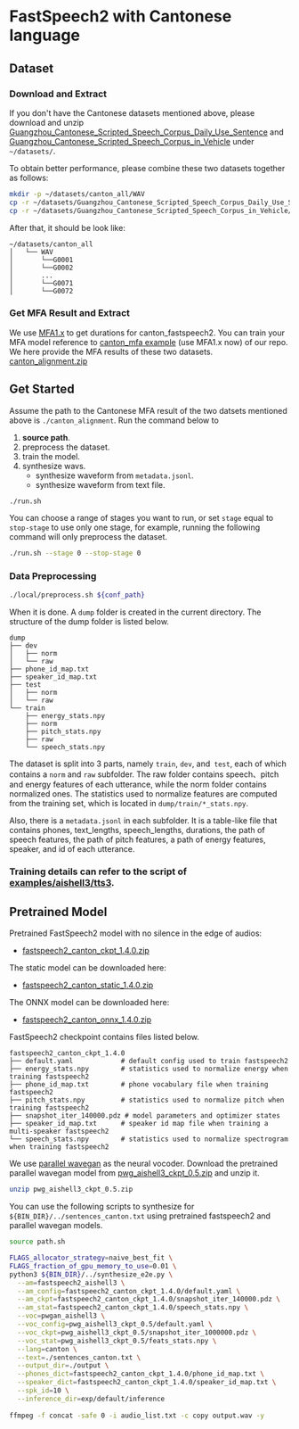 # FastSpeech2 with Cantonese language

## Dataset
### Download and Extract
If you don't have the Cantonese datasets mentioned above, please download and unzip  [Guangzhou_Cantonese_Scripted_Speech_Corpus_Daily_Use_Sentence](https://magichub.com/datasets/guangzhou-cantonese-scripted-speech-corpus-daily-use-sentence/) and [Guangzhou_Cantonese_Scripted_Speech_Corpus_in_Vehicle](https://magichub.com/datasets/guangzhou-cantonese-scripted-speech-corpus-in-the-vehicle/) under `~/datasets/`.

To obtain better performance, please combine these two datasets together as follows:

```bash
mkdir -p ~/datasets/canton_all/WAV
cp -r ~/datasets/Guangzhou_Cantonese_Scripted_Speech_Corpus_Daily_Use_Sentence/WAV/* ~/datasets/canton_all/WAV
cp -r ~/datasets/Guangzhou_Cantonese_Scripted_Speech_Corpus_in_Vehicle/WAV/* ~/datasets/canton_all/WAV
```

After that, it should be look like:
```
~/datasets/canton_all
│   └── WAV
│       └──G0001
│       └──G0002
│       ...
│       └──G0071
│       └──G0072
```


### Get MFA Result and Extract
We use [MFA1.x](https://github.com/MontrealCorpusTools/Montreal-Forced-Aligner) to get durations for canton_fastspeech2.
You can train your MFA model reference to [canton_mfa example](https://github.com/PaddlePaddle/PaddleSpeech/tree/develop/examples/other/mfa) (use MFA1.x now) of our repo.
We here provide the MFA results of these two datasets. [canton_alignment.zip](https://paddlespeech.bj.bcebos.com/MFA/Canton/canton_alignment.zip)

## Get Started
Assume the path to the Cantonese MFA result of the two datsets mentioned above is `./canton_alignment`.
Run the command below to
1. **source path**.
2. preprocess the dataset.
3. train the model.
4. synthesize wavs.
    - synthesize waveform from `metadata.jsonl`.
    - synthesize waveform from text file.
```bash
./run.sh
```
You can choose a range of stages you want to run, or set `stage` equal to `stop-stage` to use only one stage, for example, running the following command will only preprocess the dataset.
```bash
./run.sh --stage 0 --stop-stage 0
```

### Data Preprocessing
```bash
./local/preprocess.sh ${conf_path}
```
When it is done. A `dump` folder is created in the current directory. The structure of the dump folder is listed below.
```text
dump
├── dev
│   ├── norm
│   └── raw
├── phone_id_map.txt
├── speaker_id_map.txt
├── test
│   ├── norm
│   └── raw
└── train
    ├── energy_stats.npy
    ├── norm
    ├── pitch_stats.npy
    ├── raw
    └── speech_stats.npy
```
The dataset is split into 3 parts, namely `train`, `dev`, and` test`, each of which contains a `norm` and `raw` subfolder. The raw folder contains speech、pitch and energy features of each utterance, while the norm folder contains normalized ones. The statistics used to normalize features are computed from the training set, which is located in `dump/train/*_stats.npy`.

Also, there is a `metadata.jsonl` in each subfolder. It is a table-like file that contains phones, text_lengths, speech_lengths, durations, the path of speech features, the path of pitch features, a path of energy features, speaker, and id of each utterance.

### Training details can refer to the script of [examples/aishell3/tts3](../../aishell3/tts3).

## Pretrained Model
Pretrained FastSpeech2 model with no silence in the edge of audios:
- [fastspeech2_canton_ckpt_1.4.0.zip](https://paddlespeech.bj.bcebos.com/Parakeet/released_models/fastspeech2/fastspeech2_canton_ckpt_1.4.0.zip)

The static model can be downloaded here:
- [fastspeech2_canton_static_1.4.0.zip](https://paddlespeech.bj.bcebos.com/Parakeet/released_models/fastspeech2/fastspeech2_canton_static_1.4.0.zip)

The ONNX model can be downloaded here:  
- [fastspeech2_canton_onnx_1.4.0.zip](https://paddlespeech.bj.bcebos.com/Parakeet/released_models/fastspeech2/fastspeech2_canton_onnx_1.4.0.zip)

FastSpeech2 checkpoint contains files listed below.

```text
fastspeech2_canton_ckpt_1.4.0
├── default.yaml            # default config used to train fastspeech2
├── energy_stats.npy        # statistics used to normalize energy when training fastspeech2
├── phone_id_map.txt        # phone vocabulary file when training fastspeech2
├── pitch_stats.npy         # statistics used to normalize pitch when training fastspeech2
├── snapshot_iter_140000.pdz # model parameters and optimizer states
├── speaker_id_map.txt      # speaker id map file when training a multi-speaker fastspeech2
└── speech_stats.npy        # statistics used to normalize spectrogram when training fastspeech2
```
We use [parallel wavegan](https://github.com/PaddlePaddle/PaddleSpeech/tree/develop/examples/aishell3/voc1) as the neural vocoder.
Download the pretrained parallel wavegan model from [pwg_aishell3_ckpt_0.5.zip](https://paddlespeech.bj.bcebos.com/Parakeet/released_models/pwgan/pwg_aishell3_ckpt_0.5.zip) and unzip it.
```bash
unzip pwg_aishell3_ckpt_0.5.zip
```

You can use the following scripts to synthesize for `${BIN_DIR}/../sentences_canton.txt` using pretrained fastspeech2 and parallel wavegan models.
```bash
source path.sh

FLAGS_allocator_strategy=naive_best_fit \
FLAGS_fraction_of_gpu_memory_to_use=0.01 \
python3 ${BIN_DIR}/../synthesize_e2e.py \
  --am=fastspeech2_aishell3 \
  --am_config=fastspeech2_canton_ckpt_1.4.0/default.yaml \
  --am_ckpt=fastspeech2_canton_ckpt_1.4.0/snapshot_iter_140000.pdz \
  --am_stat=fastspeech2_canton_ckpt_1.4.0/speech_stats.npy \
  --voc=pwgan_aishell3 \
  --voc_config=pwg_aishell3_ckpt_0.5/default.yaml \
  --voc_ckpt=pwg_aishell3_ckpt_0.5/snapshot_iter_1000000.pdz \
  --voc_stat=pwg_aishell3_ckpt_0.5/feats_stats.npy \
  --lang=canton \
  --text=./sentences_canton.txt \
  --output_dir=./output \
  --phones_dict=fastspeech2_canton_ckpt_1.4.0/phone_id_map.txt \
  --speaker_dict=fastspeech2_canton_ckpt_1.4.0/speaker_id_map.txt \
  --spk_id=10 \
  --inference_dir=exp/default/inference
  
ffmpeg -f concat -safe 0 -i audio_list.txt -c copy output.wav -y

```
